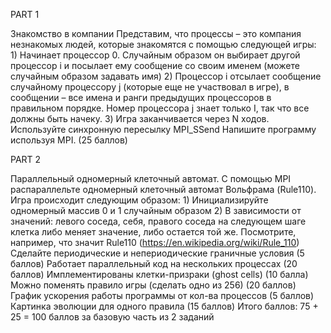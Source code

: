 PART 1

Знакомство в компании
    Представим, что процессы – это компания незнакомых людей, которые знакомятся с помощью следующей игры:
    1) Начинает процессор 0. Случайным образом он выбирает другой процессор i и посылает ему сообщение со своим именем (можете случайным образом задавать имя)
    2) Процессор i отсылает сообщение случайному процессору j (которые еще не участвовал в игре), в сообщении – все имена и ранги предыдущих процессоров в правильном порядке. Номер процессора j знает только I, так что все должны быть начеку.
    3) Игра заканчивается через N ходов. Используйте синхронную пересылку MPI_SSend
    Напишите программу используя MPI. (25 баллов)

PART 2

Параллельный одномерный клеточный автомат.
    С помощью MPI распараллельте одномерный клеточный автомат Вольфрама (Rule110).
    Игра происходит следующим образом:
    1) Инициализируйте одномерный массив 0 и 1 случайным образом
    2) В зависимости от значений: левого соседа, себя, правого соседа на следующем шаге клетка либо меняет значение, либо остается той же. Посмотрите, например, что значит Rule110 (https://en.wikipedia.org/wiki/Rule_110)
    Сделайте периодические и непериодические граничные условия (5 баллов)
    Работает параллельный код на нескольких процессах (20 баллов)
    Имплементированы клетки-призраки (ghost cells) (10 балла)
    Можно поменять правило игры (сделать одно из 256) (20 баллов)
    График ускорения работы программы от кол-ва процессов (5 баллов)
    Картинка эволюции для одного правила (15 баллов)
    Итого баллов: 75  + 25 = 100 баллов за базовую часть из 2 заданий


